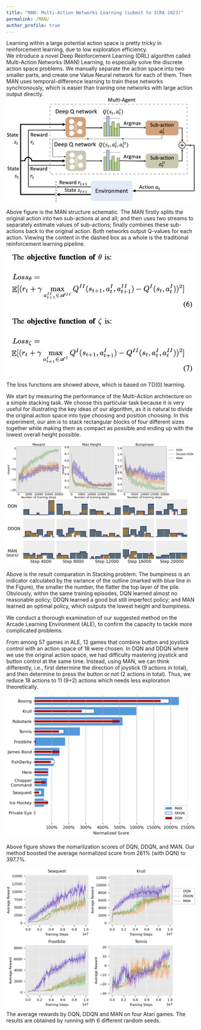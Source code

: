 ```yaml
---
title: "MAN: Multi-Action Networks Learning (submit to ICRA 2023)"
permalink: /MAN/
author_profile: true
---
```

Learning within a large potential action space is pretty tricky in reinforcement learning, due to low exploration efficiency.  
We introduce a novel Deep Reinforcement Learning (DRL) algorithm called Multi-Action Networks (MAN) Learning, to especially solve the discrete action space problems. We manually separate the action space into two smaller parts, and create one Value Neural network for each of them. Then MAN uses temporal-difference learning to train these networks synchronously, which is easier than training one networks with large action output directly.  
![](https://github.com/keqinw/keqinw.github.io/raw/master/images/pipeline.png)


Above figure is the MAN structure schematic. The MAN firstly splits the original action into two sub-actions aI and aII; and then uses two streams to separately estimate values of sub-actions; finally combines these sub-actions back to the original action. Both networks output Q-values for each action. Viewing the content in the dashed box as a whole is the traditional reinforcement learning pipeline.  

![](https://github.com/keqinw/keqinw.github.io/raw/master/images/loss.png)

The loss functions are showed above, which is based on TD(0) learning.  

We start by measuring the performance of the Multi-Action architecture on a simple stacking task. We choose this particular task because it is very useful for illustrating the key ideas of our algorithm, as it is natural to divide the original action space into type choosing and position choosing. In this experiment, our aim is to stack rectangular blocks of four different sizes together while making them as compact as possible and ending up with the lowest overall height possible. 

![](https://github.com/keqinw/keqinw.github.io/raw/master/images/stack_result.png)

Above is the result comparation in Stacking problem. The bumpiness is an indicator calculated by the variance of the outline (marked with blue line in the Figure), the smaller the number, the flatter the top layer of the pile. Obviously, within the same training episodes, DQN learned almost no reasonable policy; DDQN learned a good but still imperfect policy; and MAN learned an optimal policy, which outputs the lowest height and bumpiness.

We conduct a thorough examination of our suggested method on the Arcade Learning Environment (ALE), to confirm the capacity to tackle more complicated problems.  

From among 57 games in ALE, 12 games that combine button and joystick control with an action space of 18 were chosen. In DQN and DDQN where we use the original action space, we had difficulty mastering joystick and button control at the same time. Instead, using MAN, we can think differently, i.e., first determine the direction of joystick (9 actions in total), and then determine to press the button or not (2 actions in total). Thus, we reduce 18 actions to 11 (9+2) actions which needs less exploration theoretically. 

![](https://github.com/keqinw/keqinw.github.io/raw/master/images/atari.png)

Above figure shows the nomarlization scores of DQN, DDQN, and MAN. Our method boosted the average normalized score from 261% (with DQN) to 397.7%.

![](https://github.com/keqinw/keqinw.github.io/raw/master/images/avg_score.png)
The average rewards by DQN, DDQN and MAN on four Atari games. The results are obtained by running with 6 different random seeds. 
